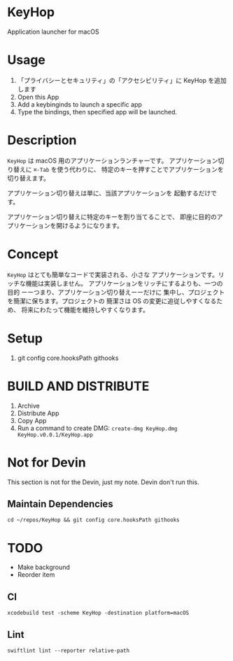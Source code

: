# KeyHop

Application launcher for macOS

# Usage

1. 「プライバシーとセキュリティ」の「アクセシビリティ」に KeyHop を追加します
1. Open this App
1. Add a keybinginds to launch a specific app
1. Type the bindings, then specified app will be launched.

# Description

`KeyHop` は macOS 用のアプリケーションランチャーです。
アプリケーション切り替えに `⌘-Tab` を使う代わりに、
特定のキーを押すことでアプリケーションを切り替えます。

アプリケーション切り替えは単に、当該アプリケーションを
起動するだけです。

アプリケーション切り替えに特定のキーを割り当てることで、
即座に目的のアプリケーションを開けるようになります。

# Concept

`KeyHop` はとても簡単なコードで実装される、小さな
アプリケーションです。リッチな機能は実装しません。
アプリケーションをリッチにするよりも、一つの目的
ーーつまり、アプリケーション切り替えーーだけに
集中し、プロジェクトを簡潔に保ちます。プロジェクトの
簡潔さは OS の変更に追従しやすくなるため、
将来にわたって機能を維持しやすくなります。

# Setup

1. git config core.hooksPath githooks

# BUILD AND DISTRIBUTE

1. Archive
1. Distribute App
1. Copy App
1. Run a command to create DMG: `create-dmg KeyHop.dmg KeyHop.v0.0.1/KeyHop.app`

# Not for Devin

This section is not for the Devin, just my note.
Devin don't run this.

## Maintain Dependencies

`cd ~/repos/KeyHop && git config core.hooksPath githooks`

# TODO

- Make background
- Reorder item

## CI

```
xcodebuild test -scheme KeyHop -destination platform=macOS
```

## Lint

```
swiftlint lint --reporter relative-path
```
